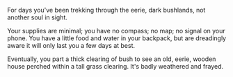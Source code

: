 For days you've been trekking through the eerie, dark bushlands, not another soul in sight.

Your supplies are minimal; you have no compass; no map; no signal on your phone. You have a little food and water in your backpack, but are dreadingly aware it will only last you a few days at best.

Eventually, you part a thick clearing of bush to see an old, eerie, wooden house perched within a tall grass clearing. It's badly weathered and frayed.
